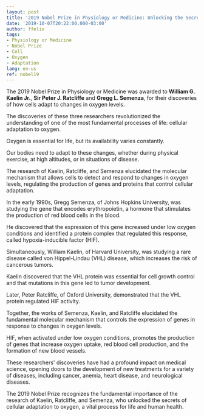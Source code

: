 ```yaml
---
layout: post
title: '2019 Nobel Prize in Physiology or Medicine: Unlocking the Secrets of the Cell and Oxygen Adaptation'
date: '2019-10-07T20:22:00.000-03:00'
author: ffelix
tags:
- Physiology or Medicine
- Nobel Prize
- Cell
- Oxygen
- Adaptation
lang: en-us
ref: nobel19
---
```


The 2019 Nobel Prize in Physiology or Medicine was awarded to **William G. Kaelin Jr.**, **Sir Peter J. Ratcliffe** and **Gregg L. Semenza**, for their discoveries of how cells adapt to changes in oxygen levels. 
  <!--more-->

The discoveries of these three researchers revolutionized the understanding of one of the most fundamental processes of life: cellular adaptation to oxygen.  

Oxygen is essential for life, but its availability varies constantly. 

Our bodies need to adapt to these changes, whether during physical exercise, at high altitudes, or in situations of disease.

The research of Kaelin, Ratcliffe, and Semenza elucidated the molecular mechanism that allows cells to detect and respond to changes in oxygen levels, regulating the production of genes and proteins that control cellular adaptation.

In the early 1990s, Gregg Semenza, of Johns Hopkins University, was studying the gene that encodes erythropoietin, a hormone that stimulates the production of red blood cells in the blood.

He discovered that the expression of this gene increased under low oxygen conditions and identified a protein complex that regulated this response, called hypoxia-inducible factor (HIF).

Simultaneously, William Kaelin, of Harvard University, was studying a rare disease called von Hippel-Lindau (VHL) disease, which increases the risk of cancerous tumors. 

Kaelin discovered that the VHL protein was essential for cell growth control and that mutations in this gene led to tumor development.

Later, Peter Ratcliffe, of Oxford University, demonstrated that the VHL protein regulated HIF activity.

Together, the works of Semenza, Kaelin, and Ratcliffe elucidated the fundamental molecular mechanism that controls the expression of genes in response to changes in oxygen levels.

HIF, when activated under low oxygen conditions, promotes the production of genes that increase oxygen uptake, red blood cell production, and the formation of new blood vessels.

These researchers' discoveries have had a profound impact on medical science, opening doors to the development of new treatments for a variety of diseases, including cancer, anemia, heart disease, and neurological diseases.

The 2019 Nobel Prize recognizes the fundamental importance of the research of Kaelin, Ratcliffe, and Semenza, who unlocked the secrets of cellular adaptation to oxygen, a vital process for life and human health.
